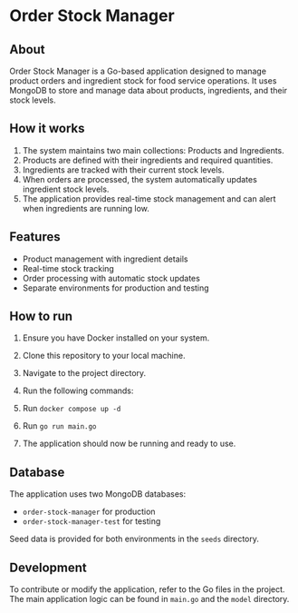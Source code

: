 # Order Stock Manager

## About

Order Stock Manager is a Go-based application designed to manage product orders and ingredient stock for food service operations. It uses MongoDB to store and manage data about products, ingredients, and their stock levels.

## How it works

1. The system maintains two main collections: Products and Ingredients.
2. Products are defined with their ingredients and required quantities.
3. Ingredients are tracked with their current stock levels.
4. When orders are processed, the system automatically updates ingredient stock levels.
5. The application provides real-time stock management and can alert when ingredients are running low.

## Features

- Product management with ingredient details
- Real-time stock tracking
- Order processing with automatic stock updates
- Separate environments for production and testing

## How to run

1. Ensure you have Docker installed on your system.
2. Clone this repository to your local machine.
3. Navigate to the project directory.
4. Run the following commands:




1. Run `docker compose up -d`
2. Run `go run main.go`


5. The application should now be running and ready to use.

## Database

The application uses two MongoDB databases:
- `order-stock-manager` for production
- `order-stock-manager-test` for testing

Seed data is provided for both environments in the `seeds` directory.

## Development

To contribute or modify the application, refer to the Go files in the project. The main application logic can be found in `main.go` and the `model` directory.